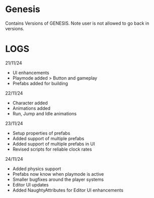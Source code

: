 # Genesis
Contains Versions of GENESIS. Note user is not allowed to go back in versions.



# LOGS

21/11/24
- UI enhancements
- Playmode added > Button and gameplay
- Prefabs added for building

22/11/24
- Character added
- Animations added
- Run, Jump and Idle animations

23/11/24
- Setup properties of prefabs
- Added support of multiple prefabs
- Added support of multiple prefabs in UI
- Revised scripts for reliable clock rates

24/11/24
- Added physics support
- Prefabs now know when playmode is active
- Smaller bugfixes around the player systems
- Editor UI updates
- Added NaughtyAttributes for Editor UI enhancements
